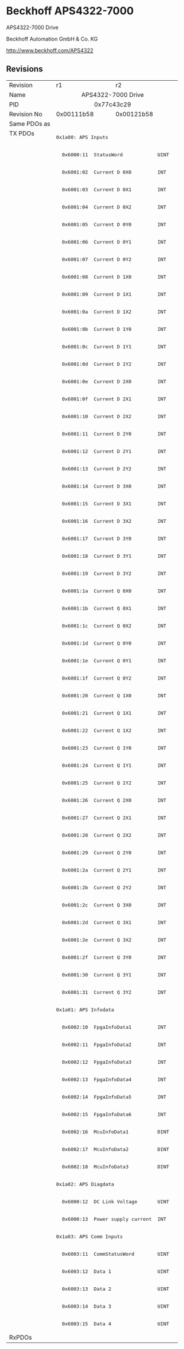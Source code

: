 # Beckhoff APS4322-7000

APS4322-7000 Drive

Beckhoff Automation GmbH & Co. KG

http://www.beckhoff.com/APS4322

## Revisions
<table>
<tr >
<td>Revision</td>
<td>r1</td>
<td>r2</td>
</tr>
<tr >
<td>Name</td>
<td colspan=2 align="center">APS4322-7000 Drive</td>
</tr>
<tr >
<td>PID</td>
<td colspan=2 align="center">0x77c43c29</td>
</tr>
<tr >
<td>Revision No</td>
<td>0x00111b58</td>
<td>0x00121b58</td>
</tr>
<tr >
<td>Same PDOs as</td>
<td colspan=2 align="center"></td>
</tr>
<tr class="txpdo">
<td rowspan=69 valign=top>TX PDOs</td>
<td colspan=2 align="left"><pre>0x1a00: APS Inputs</pre></td>
<td></td>
</tr>
<tr class="txpdo">
<td colspan=2 align="left"><pre>  0x6000:11  StatusWord            UINT</pre></td>
</tr>
<tr class="txpdo">
<td colspan=2 align="left"><pre>  0x6001:02  Current D 0X0         INT</pre></td>
</tr>
<tr class="txpdo">
<td colspan=2 align="left"><pre>  0x6001:03  Current D 0X1         INT</pre></td>
</tr>
<tr class="txpdo">
<td colspan=2 align="left"><pre>  0x6001:04  Current D 0X2         INT</pre></td>
</tr>
<tr class="txpdo">
<td colspan=2 align="left"><pre>  0x6001:05  Current D 0Y0         INT</pre></td>
</tr>
<tr class="txpdo">
<td colspan=2 align="left"><pre>  0x6001:06  Current D 0Y1         INT</pre></td>
</tr>
<tr class="txpdo">
<td colspan=2 align="left"><pre>  0x6001:07  Current D 0Y2         INT</pre></td>
</tr>
<tr class="txpdo">
<td colspan=2 align="left"><pre>  0x6001:08  Current D 1X0         INT</pre></td>
</tr>
<tr class="txpdo">
<td colspan=2 align="left"><pre>  0x6001:09  Current D 1X1         INT</pre></td>
</tr>
<tr class="txpdo">
<td colspan=2 align="left"><pre>  0x6001:0a  Current D 1X2         INT</pre></td>
</tr>
<tr class="txpdo">
<td colspan=2 align="left"><pre>  0x6001:0b  Current D 1Y0         INT</pre></td>
</tr>
<tr class="txpdo">
<td colspan=2 align="left"><pre>  0x6001:0c  Current D 1Y1         INT</pre></td>
</tr>
<tr class="txpdo">
<td colspan=2 align="left"><pre>  0x6001:0d  Current D 1Y2         INT</pre></td>
</tr>
<tr class="txpdo">
<td colspan=2 align="left"><pre>  0x6001:0e  Current D 2X0         INT</pre></td>
</tr>
<tr class="txpdo">
<td colspan=2 align="left"><pre>  0x6001:0f  Current D 2X1         INT</pre></td>
</tr>
<tr class="txpdo">
<td colspan=2 align="left"><pre>  0x6001:10  Current D 2X2         INT</pre></td>
</tr>
<tr class="txpdo">
<td colspan=2 align="left"><pre>  0x6001:11  Current D 2Y0         INT</pre></td>
</tr>
<tr class="txpdo">
<td colspan=2 align="left"><pre>  0x6001:12  Current D 2Y1         INT</pre></td>
</tr>
<tr class="txpdo">
<td colspan=2 align="left"><pre>  0x6001:13  Current D 2Y2         INT</pre></td>
</tr>
<tr class="txpdo">
<td colspan=2 align="left"><pre>  0x6001:14  Current D 3X0         INT</pre></td>
</tr>
<tr class="txpdo">
<td colspan=2 align="left"><pre>  0x6001:15  Current D 3X1         INT</pre></td>
</tr>
<tr class="txpdo">
<td colspan=2 align="left"><pre>  0x6001:16  Current D 3X2         INT</pre></td>
</tr>
<tr class="txpdo">
<td colspan=2 align="left"><pre>  0x6001:17  Current D 3Y0         INT</pre></td>
</tr>
<tr class="txpdo">
<td colspan=2 align="left"><pre>  0x6001:18  Current D 3Y1         INT</pre></td>
</tr>
<tr class="txpdo">
<td colspan=2 align="left"><pre>  0x6001:19  Current D 3Y2         INT</pre></td>
</tr>
<tr class="txpdo">
<td colspan=2 align="left"><pre>  0x6001:1a  Current Q 0X0         INT</pre></td>
</tr>
<tr class="txpdo">
<td colspan=2 align="left"><pre>  0x6001:1b  Current Q 0X1         INT</pre></td>
</tr>
<tr class="txpdo">
<td colspan=2 align="left"><pre>  0x6001:1c  Current Q 0X2         INT</pre></td>
</tr>
<tr class="txpdo">
<td colspan=2 align="left"><pre>  0x6001:1d  Current Q 0Y0         INT</pre></td>
</tr>
<tr class="txpdo">
<td colspan=2 align="left"><pre>  0x6001:1e  Current Q 0Y1         INT</pre></td>
</tr>
<tr class="txpdo">
<td colspan=2 align="left"><pre>  0x6001:1f  Current Q 0Y2         INT</pre></td>
</tr>
<tr class="txpdo">
<td colspan=2 align="left"><pre>  0x6001:20  Current Q 1X0         INT</pre></td>
</tr>
<tr class="txpdo">
<td colspan=2 align="left"><pre>  0x6001:21  Current Q 1X1         INT</pre></td>
</tr>
<tr class="txpdo">
<td colspan=2 align="left"><pre>  0x6001:22  Current Q 1X2         INT</pre></td>
</tr>
<tr class="txpdo">
<td colspan=2 align="left"><pre>  0x6001:23  Current Q 1Y0         INT</pre></td>
</tr>
<tr class="txpdo">
<td colspan=2 align="left"><pre>  0x6001:24  Current Q 1Y1         INT</pre></td>
</tr>
<tr class="txpdo">
<td colspan=2 align="left"><pre>  0x6001:25  Current Q 1Y2         INT</pre></td>
</tr>
<tr class="txpdo">
<td colspan=2 align="left"><pre>  0x6001:26  Current Q 2X0         INT</pre></td>
</tr>
<tr class="txpdo">
<td colspan=2 align="left"><pre>  0x6001:27  Current Q 2X1         INT</pre></td>
</tr>
<tr class="txpdo">
<td colspan=2 align="left"><pre>  0x6001:28  Current Q 2X2         INT</pre></td>
</tr>
<tr class="txpdo">
<td colspan=2 align="left"><pre>  0x6001:29  Current Q 2Y0         INT</pre></td>
</tr>
<tr class="txpdo">
<td colspan=2 align="left"><pre>  0x6001:2a  Current Q 2Y1         INT</pre></td>
</tr>
<tr class="txpdo">
<td colspan=2 align="left"><pre>  0x6001:2b  Current Q 2Y2         INT</pre></td>
</tr>
<tr class="txpdo">
<td colspan=2 align="left"><pre>  0x6001:2c  Current Q 3X0         INT</pre></td>
</tr>
<tr class="txpdo">
<td colspan=2 align="left"><pre>  0x6001:2d  Current Q 3X1         INT</pre></td>
</tr>
<tr class="txpdo">
<td colspan=2 align="left"><pre>  0x6001:2e  Current Q 3X2         INT</pre></td>
</tr>
<tr class="txpdo">
<td colspan=2 align="left"><pre>  0x6001:2f  Current Q 3Y0         INT</pre></td>
</tr>
<tr class="txpdo">
<td colspan=2 align="left"><pre>  0x6001:30  Current Q 3Y1         INT</pre></td>
</tr>
<tr class="txpdo">
<td colspan=2 align="left"><pre>  0x6001:31  Current Q 3Y2         INT</pre></td>
</tr>
<tr class="txpdo">
<td colspan=2 align="left"><pre>0x1a01: APS Infodata</pre></td>
</tr>
<tr class="txpdo">
<td colspan=2 align="left"><pre>  0x6002:10  FpgaInfoData1         INT</pre></td>
</tr>
<tr class="txpdo">
<td colspan=2 align="left"><pre>  0x6002:11  FpgaInfoData2         INT</pre></td>
</tr>
<tr class="txpdo">
<td colspan=2 align="left"><pre>  0x6002:12  FpgaInfoData3         INT</pre></td>
</tr>
<tr class="txpdo">
<td colspan=2 align="left"><pre>  0x6002:13  FpgaInfoData4         INT</pre></td>
</tr>
<tr class="txpdo">
<td colspan=2 align="left"><pre>  0x6002:14  FpgaInfoData5         INT</pre></td>
</tr>
<tr class="txpdo">
<td colspan=2 align="left"><pre>  0x6002:15  FpgaInfoData6         INT</pre></td>
</tr>
<tr class="txpdo">
<td colspan=2 align="left"><pre>  0x6002:16  McuInfoData1          DINT</pre></td>
</tr>
<tr class="txpdo">
<td colspan=2 align="left"><pre>  0x6002:17  McuInfoData2          DINT</pre></td>
</tr>
<tr class="txpdo">
<td colspan=2 align="left"><pre>  0x6002:18  McuInfoData3          DINT</pre></td>
</tr>
<tr class="txpdo">
<td colspan=2 align="left"><pre>0x1a02: APS Diagdata</pre></td>
</tr>
<tr class="txpdo">
<td colspan=2 align="left"><pre>  0x6000:12  DC Link Voltage       UINT</pre></td>
</tr>
<tr class="txpdo">
<td colspan=2 align="left"><pre>  0x6000:13  Power supply current  INT</pre></td>
</tr>
<tr class="txpdo">
<td colspan=2 align="left"><pre>0x1a03: APS Comm Inputs</pre></td>
</tr>
<tr class="txpdo">
<td colspan=2 align="left"><pre>  0x6003:11  CommStatusWord        UINT</pre></td>
</tr>
<tr class="txpdo">
<td colspan=2 align="left"><pre>  0x6003:12  Data 1                UINT</pre></td>
</tr>
<tr class="txpdo">
<td colspan=2 align="left"><pre>  0x6003:13  Data 2                UINT</pre></td>
</tr>
<tr class="txpdo">
<td colspan=2 align="left"><pre>  0x6003:14  Data 3                UINT</pre></td>
</tr>
<tr class="txpdo">
<td colspan=2 align="left"><pre>  0x6003:15  Data 4                UINT</pre></td>
</tr>
<tr >
<td>RxPDOs</td>
<td colspan=2 align="left"></td>
</tr>
</table>
